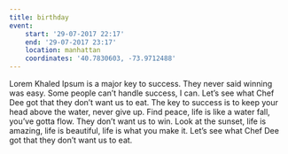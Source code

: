 ```yaml
---
title: birthday
event:
    start: '29-07-2017 22:17'
    end: '29-07-2017 23:17'
    location: manhattan
    coordinates: '40.7830603, -73.9712488'
---
```


Lorem Khaled Ipsum is a major key to success. They never said winning was easy. Some people can’t handle success, I can. Let’s see what Chef Dee got that they don’t want us to eat. The key to success is to keep your head above the water, never give up. Find peace, life is like a water fall, you’ve gotta flow. They don’t want us to win. Look at the sunset, life is amazing, life is beautiful, life is what you make it. Let’s see what Chef Dee got that they don’t want us to eat.